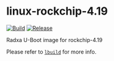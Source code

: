 # linux-rockchip-4.19

[![Build](https://github.com/radxa-pkg/linux-rockchip-4.19/actions/workflows/build.yml/badge.svg)](https://github.com/radxa-pkg/linux-rockchip-4.19/actions/workflows/build.yml) [![Release](https://github.com/radxa-pkg/linux-rockchip-4.19/actions/workflows/release.yml/badge.svg)](https://github.com/radxa-pkg/linux-rockchip-4.19/actions/workflows/release.yml)

Radxa U-Boot image for rockchip-4.19

Please refer to [`lbuild`](https://github.com/radxa-repo/lbuild/) for more info.